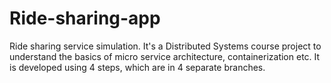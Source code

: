 # Ride-sharing-app
Ride sharing service simulation. It's a Distributed Systems course project to understand the basics of micro service architecture, containerization etc. 
It is developed using 4 steps, which are in 4 separate branches.
